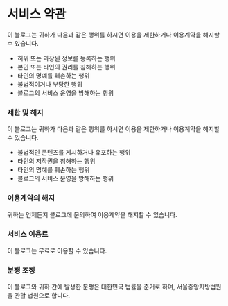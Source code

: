 # 서비스 약관

이 블로그는 귀하가 다음과 같은 행위를 하시면 이용을 제한하거나 이용계약을 해지할 수 있습니다.

* 허위 또는 과장된 정보를 등록하는 행위
* 본인 또는 타인의 권리를 침해하는 행위
* 타인의 명예를 훼손하는 행위
* 불법적이거나 부당한 행위
* 블로그의 서비스 운영을 방해하는 행위

### 제한 및 해지

이 블로그는 귀하가 다음과 같은 행위를 하시면 이용을 제한하거나 이용계약을 해지할 수 있습니다.

* 불법적인 콘텐츠를 게시하거나 유포하는 행위
* 타인의 저작권을 침해하는 행위
* 타인의 명예를 훼손하는 행위
* 블로그의 서비스 운영을 방해하는 행위

### 이용계약의 해지

귀하는 언제든지 블로그에 문의하여 이용계약을 해지할 수 있습니다.

### 서비스 이용료

이 블로그는 무료로 이용할 수 있습니다.

### 분쟁 조정

이 블로그와 귀하 간에 발생한 분쟁은 대한민국 법률을 준거로 하며, 서울중앙지방법원을 관할 법원으로 합니다.

